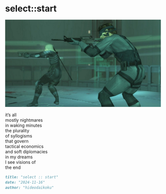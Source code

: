 # select::start
![select--start](images/select--start.jpeg)

it’s all<br/> 
mostly nightmares<br/>
in waking minutes<br/>
the plurality<br/>
of syllogisms<br/>
that govern<br/> 
tactical economics<br/>
and soft diplomacies<br/>
in my dreams<br/>
I see visions of <br/>
the end

```markdown
title: "select :: start"
date: "2024-11-16"
author: "hideodaikoku"
```